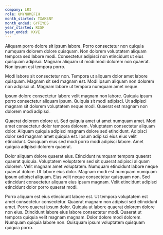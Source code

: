 ```yaml
---
company: LRI
role: UMYNHMEFIH
month_started: TXAKSNY
month_ended: GYFIYDS
year_started: RISF
year_ended: KXVE
---
```


Aliquam porro dolore sit ipsum labore. Porro consectetur non quiquia numquam dolorem dolore quisquam. Non dolorem voluptatem aliquam tempora sed labore modi. Consectetur adipisci non etincidunt ut eius quisquam adipisci. Magnam aliquam ut modi modi dolorem non quaerat. Non ipsum est tempora porro.

Modi labore sit consectetur non. Tempora ut aliquam dolor amet labore quisquam. Magnam sit sed magnam est. Modi ipsum aliquam non dolorem non adipisci ut. Magnam labore ut tempora numquam amet neque.

Ipsum dolore consectetur labore velit magnam non labore. Quiquia ipsum porro consectetur aliquam ipsum. Quiquia sit modi adipisci. Ut adipisci magnam sit dolorem voluptatem neque modi. Quaerat est magnam non dolorem modi adipisci.

Quaerat dolorem dolore ut. Sed quiquia amet ut amet numquam amet. Modi amet consectetur dolor tempora dolorem. Voluptatem consectetur aliquam dolor. Aliquam quiquia adipisci magnam dolore sed etincidunt. Adipisci dolor sed magnam amet quiquia est. Ipsum adipisci eius eius velit etincidunt. Quisquam eius sed modi porro modi adipisci labore. Amet quiquia adipisci dolorem quaerat.

Dolor aliquam dolore quaerat eius. Etincidunt numquam tempora quaerat quaerat quiquia. Voluptatem voluptatem sed sit quaerat adipisci aliquam dolorem. Velit magnam amet voluptatem. Numquam etincidunt labore neque quaerat dolore. Ut labore eius dolor. Magnam modi est numquam numquam ipsum adipisci aliquam. Eius velit neque consectetur quisquam non. Sed etincidunt consectetur aliquam eius ipsum magnam. Velit etincidunt adipisci etincidunt dolor porro quaerat modi.

Porro aliquam est eius etincidunt labore est. Ut tempora voluptatem est amet consectetur consectetur. Quaerat magnam non adipisci sed etincidunt amet. Porro quaerat ipsum dolor. Quiquia ut labore quaerat dolorem dolore non eius. Etincidunt labore eius labore consectetur modi. Quaerat ut tempora quiquia velit magnam magnam. Dolor dolore modi dolorem. Numquam quiquia labore non. Quisquam ipsum voluptatem quisquam quiquia porro.
    